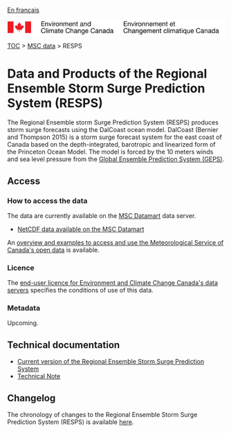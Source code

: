 [En français](readme_resps_fr.md)

![ECCC logo](../../img_eccc-logo.png)

[TOC](../../readme_en.md) > [MSC data](../readme_en.md) > RESPS

# Data and Products of the Regional Ensemble Storm Surge Prediction System (RESPS)

The Regional Ensemble storm Surge Prediction System (RESPS) produces storm surge forecasts using the DalCoast ocean model. DalCoast (Bernier and Thompson 2015) is a storm surge forecast system for the east coast of Canada based on the depth-integrated, barotropic and linearized form of the Princeton Ocean Model. The model is forced by the 10 meters winds and sea level pressure from the [Global Ensemble Prediction System (GEPS)](../nwp_geps/readme_geps_en.md).

## Access

### How to access the data

The data are currently available on the [MSC Datamart](../../msc-datamart/readme_en.md) data server.

* [NetCDF data available on the MSC Datamart](readme_resps-datamart_en.md)

An [overview and examples to access and use the Meteorological Service of Canada's open data](../../usage/readme_en.md) is available.

### Licence

The [end-user licence for Environment and Climate Change Canada's data servers](../../licence/readme_en.md) specifies the conditions of use of this data.

### Metadata

Upcoming.

## Technical documentation

* [Current version of the Regional Ensemble Storm Surge Prediction System](https://collaboration.cmc.ec.gc.ca/cmc/CMOI/product_guide/docs/tech_specifications/tech_specifications_RESPS_e.pdf)
* [Technical Note](http://collaboration.cmc.ec.gc.ca/cmc/CMOI/product_guide/docs/tech_notes/technote_resps_e.pdf)

## Changelog

The chronology of changes to the Regional Ensemble Storm Surge Prediction System (RESPS) is available [here](changelog_resps_en.md).
